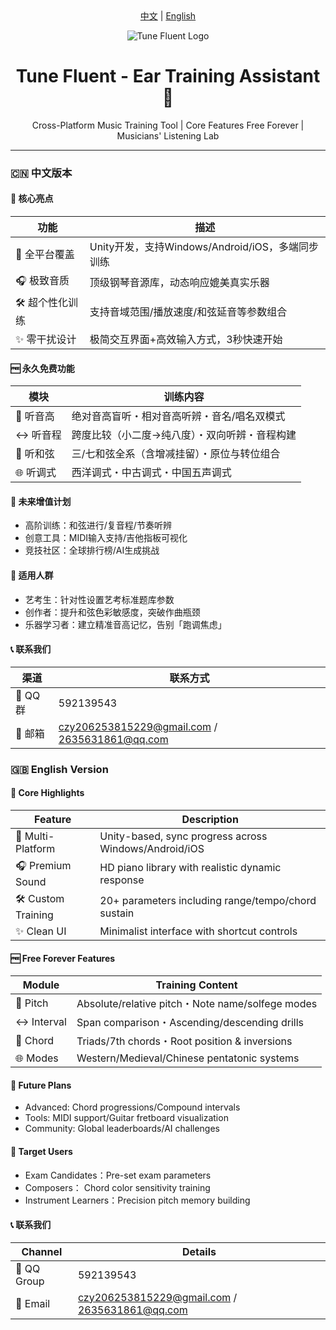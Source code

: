 <div align="center">
  <a href="#中文">中文</a> | <a href="#english">English</a>
  
  ![Tune Fluent Logo](https://via.placeholder.com/150x50?text=Tune+Fluent+Logo)
  
  # Tune Fluent - Ear Training Assistant 🎵
  
  Cross-Platform Music Training Tool | Core Features Free Forever | Musicians' Listening Lab
</div>

---

### <div id="中文"></div> 🇨🇳 中文版本

#### 🌟 核心亮点
| 功能 | 描述 |
|------|------|
| 📱 全平台覆盖 | Unity开发，支持Windows/Android/iOS，多端同步训练 |
| 🎧 极致音质 | 顶级钢琴音源库，动态响应媲美真实乐器 |
| 🛠️ 超个性化训练 | 支持音域范围/播放速度/和弦延音等参数组合 |
| ✨ 零干扰设计 | 极简交互界面+高效输入方式，3秒快速开始 |

#### 🆓 永久免费功能
| 模块 | 训练内容 |
|------|----------|
| 🎼 听音高 | 绝对音高盲听・相对音高听辨・音名/唱名双模式 |
| ↔️ 听音程 | 跨度比较（小二度→纯八度）・双向听辨・音程构建 |
| 🎹 听和弦 | 三/七和弦全系（含增减挂留）・原位与转位组合 |
| 🌐 听调式 | 西洋调式・中古调式・中国五声调式 |

#### 🚀 未来增值计划
+ 高阶训练：和弦进行/复音程/节奏听辨
+ 创意工具：MIDI输入支持/吉他指板可视化
+ 竞技社区：全球排行榜/AI生成挑战

#### 🎯 适用人群
+ 艺考生：针对性设置艺考标准题库参数
+ 创作者：提升和弦色彩敏感度，突破作曲瓶颈
+ 乐器学习者：建立精准音高记忆，告别「跑调焦虑」

#### 📞 联系我们
| 渠道 | 联系方式 |
|-----|-----|
| 🐧 QQ群 | 592139543 |
| 📧 邮箱	| czy206253815229@gmail.com / 2635631861@qq.com |


### <div id="english"></div> 🇬🇧 English Version

#### 🌟 Core Highlights
| Feature | Description |
|------|------|
| 📱 Multi-Platform | Unity-based, sync progress across Windows/Android/iOS |
| 🎧 Premium Sound | HD piano library with realistic dynamic response |
| 🛠️ Custom Training | 20+ parameters including range/tempo/chord sustain |
| ✨ Clean UI | Minimalist interface with shortcut controls |

#### 🆓 Free Forever Features
| Module | Training Content |
|------|----------|
| 🎼 Pitch | Absolute/relative pitch・Note name/solfege modes |
| ↔️ Interval | Span comparison・Ascending/descending drills |
| 🎹 Chord | Triads/7th chords・Root position & inversions |
| 🌐 Modes | Western/Medieval/Chinese pentatonic systems |

#### 🚀 Future Plans
+ Advanced: Chord progressions/Compound intervals
+ Tools: MIDI support/Guitar fretboard visualization
+ Community: Global leaderboards/AI challenges

#### 🎯 Target Users
+ Exam Candidates：Pre-set exam parameters
+ Composers：	Chord color sensitivity training
+ Instrument Learners：Precision pitch memory building

#### 📞 联系我们
| Channel | Details |
|-----|-----|
| 🐧 QQ Group | 592139543 |
| 📧 Email	| czy206253815229@gmail.com / 2635631861@qq.com |

